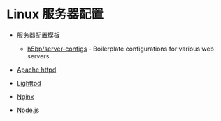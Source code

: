 # Linux 服务器配置

* 服务器配置模板
    * [h5bp/server-configs](https://github.com/h5bp/server-configs) - Boilerplate configurations for various web servers.

* [Apache httpd](Apache.md)
* [Lighttpd](Lighttpd.md)
* [Nginx](Nginx.md)
* [Node.js](Node.js.md)

